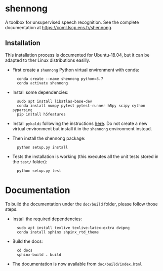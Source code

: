 # shennong

A toolbox for unsupervised speech recognition. See the complete
documentation at https://coml.lscp.ens.fr/shennong.


## Installation

This installation process is documented for Ubuntu-18.04, but it can
be adapted to ther Linux distributions easilly.

* First create a `shennong` Python virtual environment with conda:

        conda create --name shennong python=3.7
        conda activate shennong

* Install some dependencies:

        sudo apt install libatlas-base-dev
        conda install numpy pytest pytest-runner h5py scipy cython pyparsing
        pip install h5features

* Install `pykaldi` following the instructions
  [here](https://github.com/pykaldi/pykaldi#installation). Do not
  create a new virtual environment but install it in the `shennong`
  environment instead.

* Then install the shennong package:

        python setup.py install

* Tests the installation is working (this executes all the unit tests
  stored in the `test/` folder):

        python setup.py test


# Documentation

To build the documentation under the `doc/build` folder, please follow those steps.

* Install the required dependencies:

        sudo apt install texlive texlive-latex-extra dvipng
        conda install sphinx shpinx_rtd_theme

* Build the docs:

        cd docs
        sphinx-build . build

* The documentation is now available from `doc/build/index.html`
